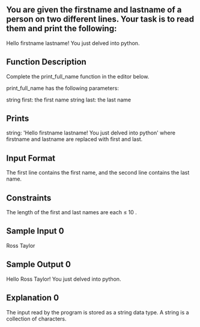 ## You are given the firstname and lastname of a person on two different lines. Your task is to read them and print the following:

Hello firstname lastname! You just delved into python.

## Function Description

Complete the print_full_name function in the editor below.

print_full_name has the following parameters:

string first: the first name
string last: the last name

## Prints

string: 'Hello firstname lastname! You just delved into python' where firstname and lastname are replaced with first and last.

## Input Format

The first line contains the first name, and the second line contains the last name.

## Constraints

The length of the first and last names are each ≤ 10 .

## Sample Input 0

Ross
Taylor

## Sample Output 0

Hello Ross Taylor! You just delved into python.

## Explanation 0

The input read by the program is stored as a string data type. A string is a collection of characters.
